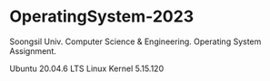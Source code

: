 # OperatingSystem-2023

Soongsil Univ. Computer Science & Engineering. Operating System Assignment.

Ubuntu 20.04.6 LTS
Linux Kernel 5.15.120
